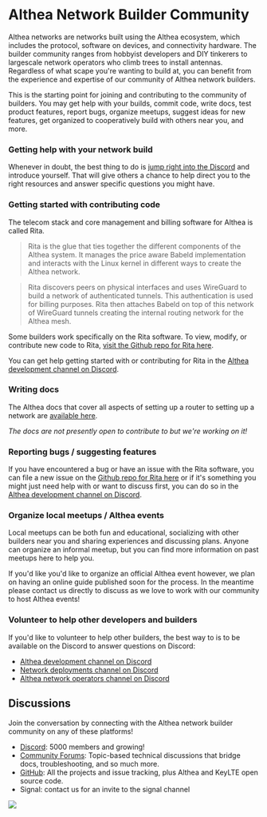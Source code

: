 # Althea Network Builder Community

Althea networks are networks built using the Althea ecosystem, which includes the protocol, software on devices, and connectivity hardware. The builder community ranges from hobbyist developers and DIY tinkerers to largescale network operators who climb trees to install antennas. Regardless of what scape you're wanting to build at, you can benefit from the experience and expertise of our community of Althea network builders.

This is the starting point for joining and contributing to the community of builders. You may get help with your builds, commit code, write docs, test product features, report bugs, organize meetups, suggest ideas for new features, get organized to cooperatively build with others near you, and more.

### Getting help with your network build

Whenever in doubt, the best thing to do is [jump right into the Discord](https://discord.gg/hHx7HxcycF) and introduce yourself. That will give others a chance to help direct you to the right resources and answer specific questions you might have.

### Getting started with contributing code

The telecom stack and core management and billing software for Althea is called Rita.

> Rita is the glue that ties together the different components of the Althea system. It manages the price aware Babeld implementation and interacts with the Linux kernel in different ways to create the Althea network.

> Rita discovers peers on physical interfaces and uses WireGuard to build a network of authenticated tunnels. This authentication is used for billing purposes. Rita then attaches Babeld on top of this network of WireGuard tunnels creating the internal routing network for the Althea mesh.

Some builders work specifically on the Rita software. To view, modify, or contribute new code to Rita, [visit the Github repo for Rita here](https://github.com/althea-net/althea_rs).

You can get help getting started with or contributing for Rita in the [Althea development channel on Discord](https://discord.com/channels/477147257251299350/499386519660920832).

### Writing docs

The Althea docs that cover all aspects of setting up a router to setting up a network are [available here](https://docs.althea.net/).

<i>The docs are not presently open to contribute to but we're working on it!</i>


### Reporting bugs / suggesting features

If you have encountered a bug or have an issue with the Rita software, you can file a new issue on the [Github repo for Rita here](https://github.com/althea-net/althea_rs) or if it's something you might just need help with or want to discuss first, you can do so in the [Althea development channel on Discord](https://discord.com/channels/477147257251299350/499386519660920832).

### Organize local meetups / Althea events

Local meetups can be both fun and educational, socializing with other builders near you and sharing experiences and discussing plans. Anyone can organize an informal meetup, but you can find more information on past meetups here to help you.

If you'd like you'd like to organize an official Althea event however, we plan on having an online guide published soon for the process. In the meantime please contact us directly to discuss as we love to work with our community to host Althea events!

### Volunteer to help other developers and builders

If you'd like to volunteer to help other builders, the best way to is to be available on the Discord to answer questions on Discord:

* [Althea development channel on Discord](https://discord.com/channels/477147257251299350/499386519660920832)
* [Network deployments channel on Discord](https://discord.com/channels/477147257251299350/477147569646993409)
* [Althea network operators channel on Discord](https://discord.com/channels/477147257251299350/571209131747442688)


## Discussions

Join the conversation by connecting with the Althea network builder community on any of these platforms!

* [Discord](https://discord.gg/hHx7HxcycF): 5000 members and growing!
* [Community Forums](https://forum.altheamesh.com): Topic-based technical discussions that bridge docs, troubleshooting, and so much more.
* [GitHub](https://github.com/althea-net): All the projects and issue tracking, plus Althea and KeyLTE open source code.
* Signal: contact us for an invite to the signal channel

[<img src="https://img.shields.io/badge/Edit%20this%20page%20on-Github-lightgrey?style=flat-square">](https://github.com/althea-net/communities/blob/main/README.md)

